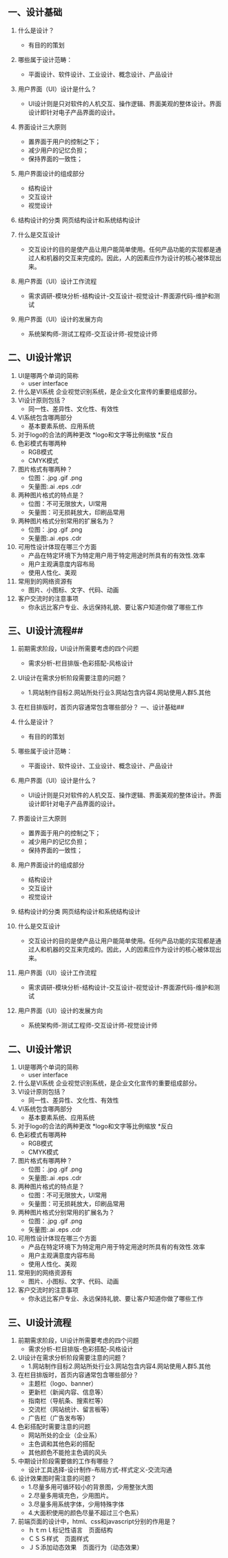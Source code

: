 ## 一、设计基础

1. 什么是设计？
    * 有目的的策划
2. 哪些属于设计范畴：
    * 平面设计、软件设计、工业设计、概念设计、产品设计
3. 用户界面（UI）设计是什么？
    * UI设计则是只对软件的人机交互、操作逻辑、界面美观的整体设计。界面设计即针对电子产品界面的设计。
4. 界面设计三大原则
    * 置界面于用户的控制之下；
    * 减少用户的记忆负担；
    * 保持界面的一致性；
5. 用户界面设计的组成部分
    * 结构设计
    * 交互设计
    * 视觉设计
6. 结构设计的分类
    网页结构设计和系统结构设计

7. 什么是交互设计
    * 交互设计的目的是使产品让用户能简单使用。任何产品功能的实现都是通过人和机器的交互来完成的。因此，人的因素应作为设计的核心被体现出来。
8. 用户界面（UI）设计工作流程
    * 需求调研-模块分析-结构设计-交互设计-视觉设计-界面源代码-维护和测试
9. 用户界面（UI）设计的发展方向
    * 系统架构师-测试工程师-交互设计师-视觉设计师
## 二、UI设计常识

1. UI是哪两个单词的简称
    * user interface
2. 什么是VI系统
    企业视觉识别系统，是企业文化宣传的重要组成部分。
3. VI设计原则包括？
    * 同一性、差异性、文化性、有效性
4. VI系统包含哪两部分
    * 基本要素系统、应用系统
5. 对于logo的合法的两种更改
    *logo和文字等比例缩放
    *反白
6. 色彩模式有哪两种
    * RGB模式
    * CMYK模式
7. 图片格式有哪两种？
    * 位图：.jpg .gif .png
    * 矢量图:.ai .eps .cdr
8. 两种图片格式的特点是？
    * 位图：不可无限放大，UI常用
    * 矢量图：可无损耗放大，印刷品常用
9. 两种图片格式分别常用的扩展名为？
    * 位图：.jpg .gif .png
    * 矢量图:.ai .eps .cdr
0. 可用性设计体现在哪三个方面
    * 产品在特定环境下为特定用户用于特定用途时所具有的有效性.效率
    * 用户主观满意度内容布局
    * 使用人性化、美观
1. 常用到的网络资源有
    * 图片、小图标、文字、代码、动画
2. 客户交流时的注意事项
    * 你永远比客户专业、永远保持礼貌、要让客户知道你做了哪些工作

## 三、UI设计流程##

1. 前期需求阶段，UI设计所需要考虑的四个问题
    * 需求分析-栏目排版-色彩搭配-风格设计
2. UI设计在需求分析阶段需要注意的问题？
    * 1.网站制作目标2.网站所处行业3.网站包含内容4.网站使用人群5.其他
3. 在栏目排版时，首页内容通常包含哪些部分？
    一、设计基础##

1. 什么是设计？
    * 有目的的策划
2. 哪些属于设计范畴：
    * 平面设计、软件设计、工业设计、概念设计、产品设计
3. 用户界面（UI）设计是什么？
    * UI设计则是只对软件的人机交互、操作逻辑、界面美观的整体设计。界面设计即针对电子产品界面的设计。
4. 界面设计三大原则
    * 置界面于用户的控制之下；
    * 减少用户的记忆负担；
    * 保持界面的一致性；
5. 用户界面设计的组成部分
    * 结构设计
    * 交互设计
    * 视觉设计
6. 结构设计的分类
    网页结构设计和系统结构设计

7. 什么是交互设计
    * 交互设计的目的是使产品让用户能简单使用。任何产品功能的实现都是通过人和机器的交互来完成的。因此，人的因素应作为设计的核心被体现出来。
8. 用户界面（UI）设计工作流程
    * 需求调研-模块分析-结构设计-交互设计-视觉设计-界面源代码-维护和测试
9. 用户界面（UI）设计的发展方向
    * 系统架构师-测试工程师-交互设计师-视觉设计师
## 二、UI设计常识

1. UI是哪两个单词的简称
    * user interface
2. 什么是VI系统
    企业视觉识别系统，是企业文化宣传的重要组成部分。
3. VI设计原则包括？
    * 同一性、差异性、文化性、有效性
4. VI系统包含哪两部分
    * 基本要素系统、应用系统
5. 对于logo的合法的两种更改
    *logo和文字等比例缩放
    *反白
6. 色彩模式有哪两种
    * RGB模式
    * CMYK模式
7. 图片格式有哪两种？
    * 位图：.jpg .gif .png
    * 矢量图:.ai .eps .cdr
8. 两种图片格式的特点是？
    * 位图：不可无限放大，UI常用
    * 矢量图：可无损耗放大，印刷品常用
9. 两种图片格式分别常用的扩展名为？
    * 位图：.jpg .gif .png
    * 矢量图:.ai .eps .cdr
0. 可用性设计体现在哪三个方面
    * 产品在特定环境下为特定用户用于特定用途时所具有的有效性.效率
    * 用户主观满意度内容布局
    * 使用人性化、美观
1. 常用到的网络资源有
    * 图片、小图标、文字、代码、动画
2. 客户交流时的注意事项
    * 你永远比客户专业、永远保持礼貌、要让客户知道你做了哪些工作

## 三、UI设计流程

1. 前期需求阶段，UI设计所需要考虑的四个问题
    * 需求分析-栏目排版-色彩搭配-风格设计
2. UI设计在需求分析阶段需要注意的问题？
    * 1.网站制作目标2.网站所处行业3.网站包含内容4.网站使用人群5.其他
3. 在栏目排版时，首页内容通常包含哪些部分？
    * 主题栏（logo、banner）
    * 更新栏（新闻内容、信息等）
    * 指南栏（导航条、搜索栏等）
    * 交流栏（网站统计、留言板等）
    * 广告栏（广告发布等）
4. 色彩搭配时需要注意的问题
    * 网站所处的企业（企业系）
    * 主色调和其他色彩的搭配
    * 其他颜色不能抢主色调的风头
5. 中期设计阶段需要做的工作有哪些？
    * 设计工具选择-设计制作-布局方式-样式定义-交流沟通
6. 设计效果图时需注意的问题？
    * 1.尽量多用可循环较小的背景图，少用整张大图
    * 2.尽量多用填充色，少用图片。
	* 3.尽量多用系统字体，少用特殊字体
	* 4.大面积使用的颜色尽量不超过三个色系）
7. 前端页面的设计中，html、css和javascript分别的作用是？
    * ｈｔｍｌ标记性语言　页面结构
    * ＣＳＳ样式　页面样式
    * ＪＳ添加动态效果　页面行为（动态效果）
